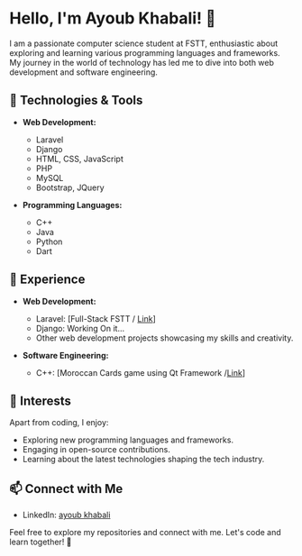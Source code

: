 # Hello, I'm Ayoub Khabali! 👋

I am a passionate computer science student at FSTT, enthusiastic about exploring and learning various programming languages and frameworks. My journey in the world of technology has led me to dive into both web development and software engineering.

## 🚀 Technologies & Tools
- **Web Development:**
  - Laravel
  - Django
  - HTML, CSS, JavaScript
  - PHP
  - MySQL
  - Bootstrap, JQuery

- **Programming Languages:**
  - C++
  - Java
  - Python
  - Dart

## 💼 Experience
- **Web Development:**
  - Laravel: [Full-Stack FSTT / [Link](https://github.com/ayoubkhabali/Laravel-Project)]
  - Django: Working On it...
  - Other web development projects showcasing my skills and creativity.

- **Software Engineering:**
  - C++: [Moroccan Cards game using Qt Framework /[Link](https://github.com/ayoubkhabali/Ronda)]


## 🌱 Interests
Apart from coding, I enjoy:
- Exploring new programming languages and frameworks.
- Engaging in open-source contributions.
- Learning about the latest technologies shaping the tech industry.

## 📫 Connect with Me
- LinkedIn: [ayoub khabali](https://www.linkedin.com/in/ayoubkhabali/)

Feel free to explore my repositories and connect with me. Let's code and learn together! 🚀
